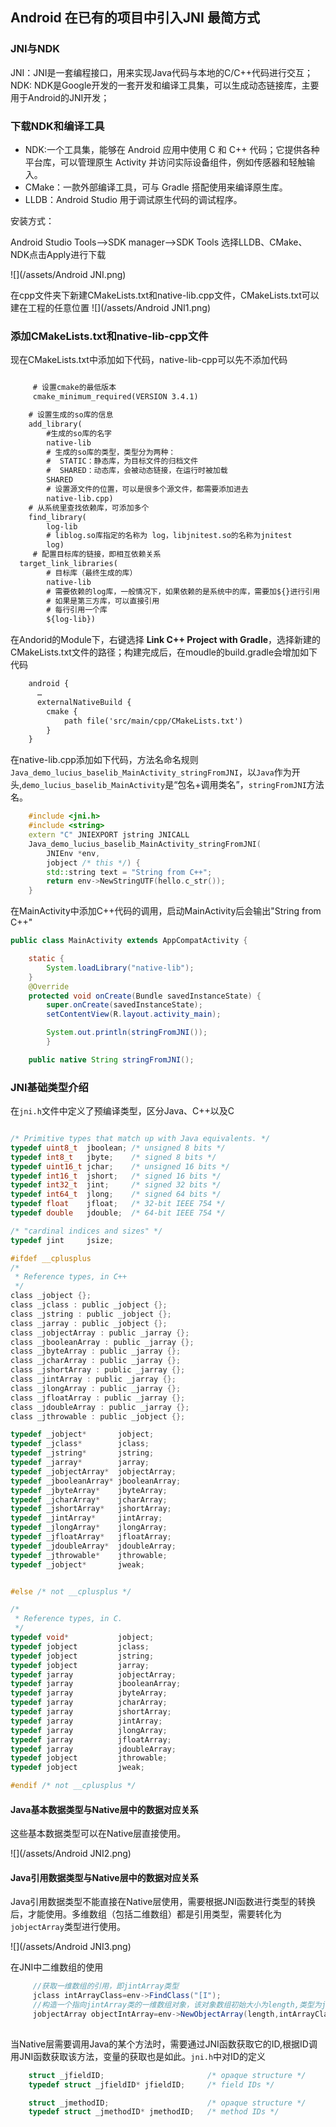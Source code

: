 

## Android 在已有的项目中引入JNI 最简方式

### JNI与NDK

JNI：JNI是一套编程接口，用来实现Java代码与本地的C/C++代码进行交互；
NDK: NDK是Google开发的一套开发和编译工具集，可以生成动态链接库，主要用于Android的JNI开发；

            
### 下载NDK和编译工具
* NDK:一个工具集，能够在 Android 应用中使用 C 和 C++ 代码；它提供各种平台库，可以管理原生 Activity 并访问实际设备组件，例如传感器和轻触输入。
* CMake：一款外部编译工具，可与 Gradle 搭配使用来编译原生库。
* LLDB：Android Studio 用于调试原生代码的调试程序。 

安装方式：

Android Studio Tools—>SDK manager—>SDK Tools 选择LLDB、CMake、NDK点击Apply进行下载

![](/assets/Android JNI.png)

在cpp文件夹下新建CMakeLists.txt和native-lib.cpp文件，CMakeLists.txt可以建在工程的任意位置
![](/assets/Android JNI1.png)


### 添加CMakeLists.txt和native-lib-cpp文件

现在CMakeLists.txt中添加如下代码，native-lib-cpp可以先不添加代码
```xml

     # 设置cmake的最低版本
     cmake_minimum_required(VERSION 3.4.1)

    # 设置生成的so库的信息
    add_library( 
        #生成的so库的名字
        native-lib
        # 生成的so库的类型，类型分为两种：
        #  STATIC：静态库，为目标文件的归档文件
        #  SHARED：动态库，会被动态链接，在运行时被加载
        SHARED
        # 设置源文件的位置，可以是很多个源文件，都需要添加进去
        native-lib.cpp)
    # 从系统里查找依赖库，可添加多个
    find_library(
        log-lib
        # liblog.so库指定的名称为 log，libjnitest.so的名称为jnitest
        log)
     # 配置目标库的链接，即相互依赖关系
  target_link_libraries(
        # 目标库（最终生成的库）
        native-lib
        # 需要依赖的log库，一般情况下，如果依赖的是系统中的库，需要加${}进行引用
        # 如果是第三方库，可以直接引用
        # 每行引用一个库
        ${log-lib})


```

在Andorid的Module下，右键选择 **Link C++ Project with Gradle**，选择新建的CMakeLists.txt文件的路径；构建完成后，在moudle的build.gradle会增加如下代码

```xml
    android {
      …
      externalNativeBuild {
        cmake {
            path file('src/main/cpp/CMakeLists.txt')
        }
    }
```

在native-lib.cpp添加如下代码，方法名命名规则`Java_demo_lucius_baselib_MainActivity_stringFromJNI`，以`Java`作为开头,`demo_lucius_baselib_MainActivity`是“包名+调用类名”，`stringFromJNI`方法名。



```c++
    #include <jni.h>
    #include <string>
    extern "C" JNIEXPORT jstring JNICALL
    Java_demo_lucius_baselib_MainActivity_stringFromJNI(
        JNIEnv *env,
        jobject /* this */) {
        std::string text = "String from C++";
        return env->NewStringUTF(hello.c_str());
    }

```

在MainActivity中添加C++代码的调用，启动MainActivity后会输出"String from C++"

```java
public class MainActivity extends AppCompatActivity {

    static {
        System.loadLibrary("native-lib");
    }
    @Override
    protected void onCreate(Bundle savedInstanceState) {
        super.onCreate(savedInstanceState);
        setContentView(R.layout.activity_main);

        System.out.println(stringFromJNI());
        }

    public native String stringFromJNI();


```

### JNI基础类型介绍

在`jni.h`文件中定义了预编译类型，区分Java、C++以及C

```c

/* Primitive types that match up with Java equivalents. */
typedef uint8_t  jboolean; /* unsigned 8 bits */
typedef int8_t   jbyte;    /* signed 8 bits */
typedef uint16_t jchar;    /* unsigned 16 bits */
typedef int16_t  jshort;   /* signed 16 bits */
typedef int32_t  jint;     /* signed 32 bits */
typedef int64_t  jlong;    /* signed 64 bits */
typedef float    jfloat;   /* 32-bit IEEE 754 */
typedef double   jdouble;  /* 64-bit IEEE 754 */

/* "cardinal indices and sizes" */
typedef jint     jsize;

#ifdef __cplusplus
/*
 * Reference types, in C++
 */
class _jobject {};
class _jclass : public _jobject {};
class _jstring : public _jobject {};
class _jarray : public _jobject {};
class _jobjectArray : public _jarray {};
class _jbooleanArray : public _jarray {};
class _jbyteArray : public _jarray {};
class _jcharArray : public _jarray {};
class _jshortArray : public _jarray {};
class _jintArray : public _jarray {};
class _jlongArray : public _jarray {};
class _jfloatArray : public _jarray {};
class _jdoubleArray : public _jarray {};
class _jthrowable : public _jobject {};

typedef _jobject*       jobject;
typedef _jclass*        jclass;
typedef _jstring*       jstring;
typedef _jarray*        jarray;
typedef _jobjectArray*  jobjectArray;
typedef _jbooleanArray* jbooleanArray;
typedef _jbyteArray*    jbyteArray;
typedef _jcharArray*    jcharArray;
typedef _jshortArray*   jshortArray;
typedef _jintArray*     jintArray;
typedef _jlongArray*    jlongArray;
typedef _jfloatArray*   jfloatArray;
typedef _jdoubleArray*  jdoubleArray;
typedef _jthrowable*    jthrowable;
typedef _jobject*       jweak;


#else /* not __cplusplus */

/*
 * Reference types, in C.
 */
typedef void*           jobject;
typedef jobject         jclass;
typedef jobject         jstring;
typedef jobject         jarray;
typedef jarray          jobjectArray;
typedef jarray          jbooleanArray;
typedef jarray          jbyteArray;
typedef jarray          jcharArray;
typedef jarray          jshortArray;
typedef jarray          jintArray;
typedef jarray          jlongArray;
typedef jarray          jfloatArray;
typedef jarray          jdoubleArray;
typedef jobject         jthrowable;
typedef jobject         jweak;

#endif /* not __cplusplus */

```


#### Java基本数据类型与Native层中的数据对应关系
这些基本数据类型可以在Native层直接使用。

![](/assets/Android JNI2.png)

#### Java引用数据类型与Native层中的数据对应关系
Java引用数据类型不能直接在Native层使用，需要根据JNI函数进行类型的转换后，才能使用。多维数组（包括二维数组）都是引用类型，需要转化为`jobjectArray`类型进行使用。    

![](/assets/Android JNI3.png)

在JNI中二维数组的使用
```java
     //获取一维数组的引用，即jintArray类型
     jclass intArrayClass=env->FindClass("[I");  
     //构造一个指向jintArray类的一维数组对象，该对象数组初始大小为length,类型为jsize
     jobjectArray objectIntArray=env->NewObjectArray(length,intArrayClass,Null);
     
```
当Native层需要调用Java的某个方法时，需要通过JNI函数获取它的ID,根据ID调用JNI函数获取该方法，变量的获取也是如此。`jni.h`中对ID的定义

```c
    struct _jfieldID;                       /* opaque structure */
    typedef struct _jfieldID* jfieldID;     /* field IDs */

    struct _jmethodID;                      /* opaque structure */
    typedef struct _jmethodID* jmethodID;   /* method IDs */
```









